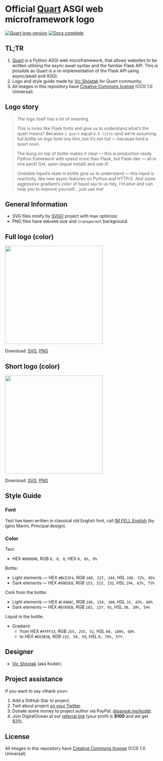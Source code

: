 # Official [Quart](https://github.com/pgjones/quart) ASGI web microframework logo

[![Quart logo version](https://img.shields.io/badge/version-2017.12-brightgreen.svg?style=flat-square)](https://github.com/koddr/quart-logo)
[![Docs complete](https://img.shields.io/badge/style_guide-done-brightgreen.svg?style=flat-square)](https://github.com/koddr/quart-logo)

## TL;TR

1. [Quart](https://github.com/pgjones/quart) is a Python ASGI web microframework, that allows websites to be written utilising the async await syntax and the familiar Flask API. This is possible as Quart is a re-implementation of the Flask API using async/await and ASGI.
2. Logo and style guide made by [Vic Shóstak](https://github.com/koddr) for Quart community.
3. All images in this repository have [Creative Commons license](https://creativecommons.org/share-your-work/public-domain/cc0) (CC0 1.0 Universal).

## Logo story

> The logo itself has a lot of meaning.
>
> This is looks like Flask fonts and give us to understand what’s the quart means? Because `1 quart` equal `0.9 litre` (and we’re assuming: full bottle on logo hold one litre, but it’s not full — because hold a quart now).
>
> The bung on top of bottle makes it clear — this is production ready Python framework with speed more than Flask, but Flask-like — all in one pack! Get, open (equal install) and use it!
>
> Unstable liquid’s state in bottle give us to understand — this liquid is reactivity, like new async features on Python and HTTP/2. And some aggressive gradient’s color of liquid say to us hey, I’m alive and can help you to improve yourself... just use me!

## General Information

- SVG files minify by [SVGO](https://github.com/svg/svgo) project with max optimize;
- PNG files have `600x600` size and `transparent` background.

## Full logo (color)

<img width="320" src="https://github.com/koddr/quart-logo/blob/master/src/png/quart_full_logo_color.png">

Download: [SVG](https://github.com/koddr/quart-logo/blob/master/src/svg/quart_full_logo_color.svg), [PNG](https://github.com/koddr/quart-logo/blob/master/src/png/quart_full_logo_color.png)

## Short logo (color)

<img width="320" src="https://github.com/koddr/quart-logo/blob/master/src/png/quart_short_logo_color.png">

Download: [SVG](https://github.com/koddr/quart-logo/blob/master/src/svg/quart_short_logo_color.svg), [PNG](https://github.com/koddr/quart-logo/blob/master/src/png/quart_short_logo_color.png)

## Style Guide

### Font

Text has been written in classical old English font, call [IM FELL English](https://fonts.google.com/specimen/IM+Fell+English) (by Igino Marini, Principal design).

### Color

Text:

- HEX `#000000`, RGB `0, 0, 0`, HEX `0, 0%, 0%`

Bottle:

- Light elements — HEX `#BCE3F4`, RGB `188, 227, 244`, HSL `198, 72%, 85%`
- Dark elements — HEX `#99D5E8`, RGB `153, 213, 232`, HSL `194, 63%, 75%`

Cork from the bottle:

- Light elements — HEX `#C49A6C`, RGB `196, 154, 108`, HSL `31, 43%, 60%`
- Dark elements — HEX `#B7895B`, RGB `183, 137, 91`, HSL `30, 39%, 54%`

Liquid in the bottle:

- Gradient:
  - from HEX `#FFFF33`, RGB `255, 255, 51`, HSL `60, 100%, 60%`
  - to HEX `#E83B3B`, RGB `232, 59, 59`, HSL `0, 79%, 57%`

## Designer

- [Vic Shóstak](https://github.com/koddr) (aka Koddr).

## Project assistance

If you want to say «thank you»:

1. Add a GitHub Star to project.
2. Twit about project [on your Twitter](https://twitter.com/intent/tweet?text=%F0%9F%96%BC%20Official%20Quart%20ASGI%20Framework%20logo%20%28with%20style%20guide%29%3A%20https%3A%2F%2Fgithub.com%2Fkoddr%2Fquart-logo).
3. Donate some money to project author via PayPal: [@paypal.me/koddr](https://paypal.me/koddr?locale.x=en_EN).
4. Join DigitalOcean at our [referral link](https://m.do.co/c/b41859fa9b6e) (your profit is **\$100** and we get \$25).

## License

All images in this repository have [Creative Commons license](https://creativecommons.org/share-your-work/public-domain/cc0) (CC0 1.0 Universal).

